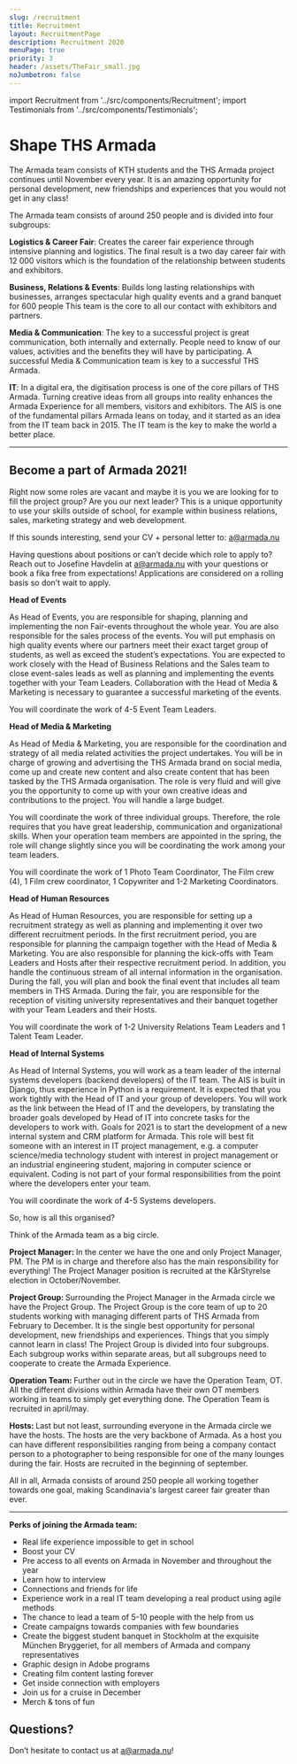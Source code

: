 ```yaml
---
slug: /recruitment
title: Recruitment
layout: RecruitmentPage
description: Recruitment 2020
menuPage: true
priority: 3
header: /assets/TheFair_small.jpg
noJumbotron: false
---
```

import Recruitment from '../src/components/Recruitment';
import Testimonials from '../src/components/Testimonials';

# Shape THS Armada

The Armada team consists of KTH students and the THS Armada project continues until November every year. It is an amazing opportunity for personal development, new friendships and experiences that you would not get in any class!

The Armada team consists of around 250 people and is divided into four subgroups:

  <p><b id='sustainability-color'>Logistics & Career Fair</b>: Creates the career fair experience through intensive planning and logistics. The final result is a two day career fair with 12 000 visitors which is the foundation of the relationship between students and exhibitors.</p>

  <p><b id='sustainability-color'>Business, Relations & Events</b>: Builds long lasting relationships with businesses, arranges spectacular high quality events and a grand banquet for 600 people This team is the core to all our contact with exhibitors and partners.</p>

  <p><b id='sustainability-color'>Media & Communication</b>: The key to a successful project is great communication, both internally and externally. People need to know of our values, activities and the benefits they will have by participating. A successful Media & Communication team is key to a successful THS Armada.</p>

  <p><b id='sustainability-color'>IT</b>: In a digital era, the digitisation process is one of the core pillars of THS Armada. Turning creative ideas from all groups into reality enhances the Armada Experience for all members, visitors and exhibitors. The AIS is one of the fundamental pillars Armada leans on today, and it started as an idea from the IT team back in 2015. The IT team is the key to make the world a better place.</p>


  - - -


## Become a part of Armada 2021!

<span >
  <p class="info-border-box">

  Right now some roles are vacant and maybe it is you we are looking for to fill the project group? Are you our next leader? This is a unique opportunity to use your skills outside of school, for example within business relations, sales, marketing strategy and web development.  

  If this sounds interesting, send your CV + personal letter to: [a@armada.nu](mailto:a@armada.nu)

  Having questions about positions or can’t decide which role to apply to? Reach out to Josefine Havdelin at a@armada.nu with your questions or book a fika free from expectations!
  Applications are considered on a rolling basis so don’t wait to apply.
  </p>
  <p>
   <b id='sustainability-color'> Head of Events</b>

  As Head of Events, you are responsible for shaping, planning and implementing the non Fair-events throughout the whole year. You are also responsible for the sales process of the events. You will put emphasis on high quality events where our partners meet their exact target group of students, as well as exceed the student’s expectations. You are expected to work closely with the Head of Business Relations and the Sales team to close event-sales leads as well as planning and implementing the events together with your Team Leaders. Collaboration with the Head of Media & Marketing is necessary to guarantee a successful marketing of the events.

  You will coordinate the work of 4-5 Event Team Leaders.
  </p>
  <p>
   <b id='sustainability-color'>Head of Media & Marketing</b>

  As Head of Media & Marketing, you are responsible for the coordination and strategy of all media related activities the project undertakes. You will be in charge of growing and advertising the THS Armada brand on social media, come up and create new content and also create content that has been tasked by the THS Armada organisation.  The role is very fluid and will give you the opportunity to come up with your own creative ideas and contributions to the project. You will handle a large budget. 

  You will coordinate the work of three individual groups. Therefore, the role requires  that  you have great leadership, communication and organizational  skills. When your operation team members are appointed in the spring, the role will change slightly since you will be coordinating the work among your team leaders. 

  You will coordinate  the work of 1 Photo Team Coordinator, The Film crew (4), 1 Film crew coordinator, 1 Copywriter and 1-2 Marketing Coordinators. 
</p>
  <p>
   <b id='sustainability-color'>Head of Human Resources</b>

  As Head of Human Resources, you are responsible for setting up a recruitment strategy as well as planning and implementing it over two different recruitment periods. In the first recruitment period, you are responsible for planning the campaign together with the Head of Media & Marketing.  You are also responsible for planning the kick-offs with Team Leaders and Hosts after their respective recruitment period. In addition, you handle the continuous stream of  all internal information in the organisation. 
  During the fall, you will plan and book the final event that includes all team members in THS Armada. During the fair, you are responsible for the reception of visiting university representatives and their banquet together with your Team Leaders and their Hosts.

  You will coordinate the work of 1-2 University Relations Team Leaders and 1 Talent Team Leader.
</p>
<p>
    <b id='sustainability-color'>Head of Internal Systems</b>

  As Head of Internal Systems, you will work as a team leader of the internal systems developers (backend developers) of the IT team. The AIS is built in Django, thus experience in Python is a requirement.  It is expected that you work tightly with the Head of IT and your group of developers. You will work as the link between the Head of IT and the developers, by translating the broader goals developed by Head of IT into concrete tasks for the developers to work with. Goals for 2021 is to start the development of a new internal system and CRM platform for Armada. This role will best fit someone with an interest in IT project management, e.g. a computer science/media technology student with interest in project management or an industrial engineering student, majoring in computer science or equivalent. Coding is not part of your formal responsibilities from the point where the developers enter your team.

  You will coordinate the work of 4-5 Systems developers.
</p>

<Testimonials/>
</span>


So, how is all this organised?

Think of the Armada team as a big circle.

<p><b id='sustainability-color'>Project Manager: </b>In the center we have the one and only Project Manager, PM. The PM is in charge and therefore also has the main responsibility for everything! The Project Manager position is recruited at the KårStyrelse election in October/November.</p>

<p><b id='sustainability-color'>Project Group: </b>Surrounding the Project Manager in the Armada circle we have the Project Group. The Project Group is the core team of up to 20 students working with managing different parts of THS Armada from February to December. It is the single best opportunity for personal development, new friendships and experiences. Things that you simply cannot learn in class! The Project Group is divided into four subgroups. Each subgroup works within separate areas, but all subgroups need to cooperate to create the Armada Experience.</p>

<p><b id='sustainability-color'>Operation Team: </b>Further out in the circle we have the Operation Team, OT. All the different divisions within Armada have their own OT members working in teams to simply get everything done.  The Operation Team is recruited in april/may.</p>

<p><b id='sustainability-color'>Hosts: </b>Last but not least, surrounding everyone in the Armada circle we have the hosts. The hosts are the very backbone of Armada. As a host you can have different responsibilities ranging from being a company contact person to a photographer to being responsible for one of the many lounges during the fair. Hosts are recruited in the beginning of september.</p>

All in all, Armada consists of around 250 people all working together towards one goal, making Scandinavia's largest career fair greater than ever.


- - -

<b id='sustainability-color'>Perks of joining the Armada team:</b>

* Real life experience impossible to get in school
* Boost your CV
* Pre access to all events on Armada in November and throughout the year
* Learn how to interview
* Connections and friends for life
* Experience work in a real IT team developing a real product using agile methods
* The chance to lead a team of 5-10 people with the help from us
* Create campaigns towards companies with few boundaries
* Create the biggest student banquet in Stockholm at the exquisite München Bryggeriet, for all members of Armada and company representatives
* Graphic design in Adobe programs
* Creating film content lasting forever
* Get inside connection with employers
* Join us for a cruise in December
* Merch & tons of fun


## Questions?

Don’t hesitate to contact us at a@armada.nu!